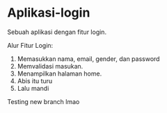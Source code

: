 # Aplikasi-login
Sebuah aplikasi dengan fitur login.

Alur Fitur Login:
1. Memasukkan nama, email, gender, dan password
2. Memvalidasi masukan.
3. Menampilkan halaman home.
4. Abis itu turu
5. Lalu mandi

Testing new branch lmao
